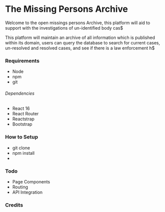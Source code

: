 # The Missing Persons Archive 

Welcome to the open missings persons Archive, this platform will aid to support with the investigations of un-identified body cas$

This platform will maintain an archive of all information which is published within its domain,
users can query the database to search for current cases, un-resolved and resolved cases, and see if there is a law enforcement h$


### Requirements 

- Node
- npm
- git 



###### Dependencies

- React 16
- React Router
- Reactstrap
- Bootstrap




### How to Setup 
- git clone 
- npm install 
- 


### Todo 

- Page Components
- Routing 
- API Integration



### Credits


